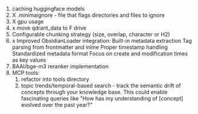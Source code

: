 1.  caching huggingface models
2. X .minimaignore - file that flags directories and files to ignore
3. X gpu usage
4. x move qdrant_data to F drive
5. Configurable chunking strategy (size, overlap, character or H2)
6. x Improved ObsidianLoader integration:
    Built-in metadata extraction
    Tag parsing from frontmatter and inline
    Proper timestamp handling
    Standardized metadata format
    Focus on create and modification times as key values
7. BAAI/bge-m3 reranker implementation
8. MCP tools: 
   1. refactor into tools directory
   2. topic trends/temporal-based search -  track the semantic drift of concepts through your knowledge base. This could enable fascinating queries like "How has my understanding of [concept] evolved over the past year?"